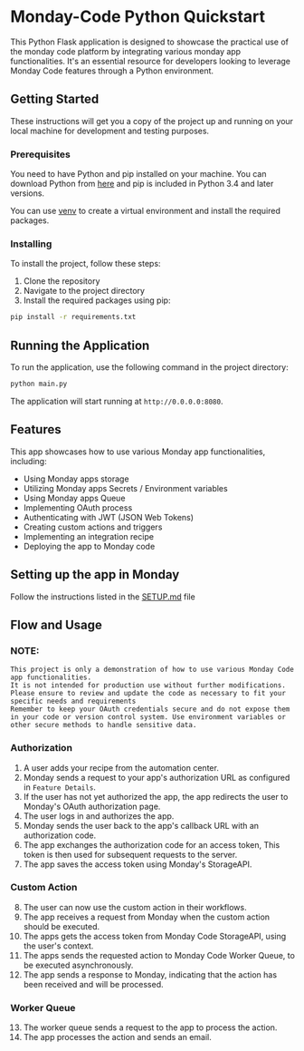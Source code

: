 # Monday-Code Python Quickstart

This Python Flask application is designed to showcase the practical use of the monday code platform by integrating various monday app functionalities.
It's an essential resource for developers looking to leverage Monday Code features through a Python environment.

## Getting Started

These instructions will get you a copy of the project up and running on your local machine for development and testing purposes.

### Prerequisites

You need to have Python and pip installed on your machine.
You can download Python from [here](https://www.python.org/downloads/) and pip is included in Python 3.4 and later versions.

You can use [venv](https://packaging.python.org/en/latest/guides/installing-using-pip-and-virtual-environments/) to create a virtual environment and install the required packages.

### Installing

To install the project, follow these steps:

1. Clone the repository
2. Navigate to the project directory
3. Install the required packages using pip:

```bash
pip install -r requirements.txt
```

## Running the Application

To run the application, use the following command in the project directory:

```bash
python main.py
```

The application will start running at `http://0.0.0.0:8080`.

## Features

This app showcases how to use various Monday app functionalities, including:

* Using Monday apps storage
* Utilizing Monday apps Secrets / Environment variables
* Using Monday apps Queue
* Implementing OAuth process
* Authenticating with JWT (JSON Web Tokens)
* Creating custom actions and triggers
* Implementing an integration recipe
* Deploying the app to Monday code

## Setting up the app in Monday

Follow the instructions listed in the [SETUP.md](SETUP.md) file

## Flow and Usage

### NOTE:

    This project is only a demonstration of how to use various Monday Code app functionalities.
    It is not intended for production use without further modifications.
    Please ensure to review and update the code as necessary to fit your specific needs and requirements
    Remember to keep your OAuth credentials secure and do not expose them in your code or version control system. Use environment variables or other secure methods to handle sensitive data.

### Authorization

1. A user adds your recipe from the automation center.
2. Monday sends a request to your app's authorization URL as configured in `Feature Details`.
3. If the user has not yet authorized the app, the app redirects the user to Monday's OAuth authorization page.
4. The user logs in and authorizes the app.
5. Monday sends the user back to the app's callback URL with an authorization code.
6. The app exchanges the authorization code for an access token, This token is then used for subsequent requests to the server.
7. The app saves the access token using Monday's StorageAPI.

### Custom Action

8. The user can now use the custom action in their workflows.
9. The app receives a request from Monday when the custom action should be executed.
10. The apps gets the access token from Monday Code StorageAPI, using the user's context.
11. The apps sends the requested action to Monday Code Worker Queue, to be executed asynchronously.
12. The app sends a response to Monday, indicating that the action has been received and will be processed.

### Worker Queue

13. The worker queue sends a request to the app to process the action.
14. The app processes the action and sends an email.
